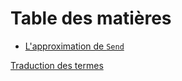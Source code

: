 # Table des matières

  - [L'approximation de `Send`](07_workarounds/03_send_approximation.md)

[Traduction des termes](translation-terms.md)
